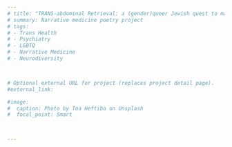 ```yaml
---
# title: "TRANS-abdominal Retrieval: a (gender)queer Jewish quest to make an embryo"
# summary: Narrative medicine poetry project 
# tags:
# - Trans Health
# - Psychiatry
# - LGBTQ
# - Narrative Medicine
# - Neurodiversity



# Optional external URL for project (replaces project detail page).
#external_link: 

#image:
#  caption: Photo by Toa Heftiba on Unsplash
#  focal_point: Smart



---
```

